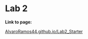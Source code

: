 # Lab 2

**Link to page:**

[AlvaroRamos44.github.io/Lab2_Starter](https://alvaroramos44.github.io/Lab5_Starter_Fork/expose.html)
